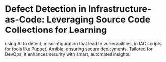 # Defect Detection in Infrastructure-as-Code: Leveraging Source Code Collections for Learning
using AI to detect, misconfiguration that lead to vulnerabilities,  in IAC scripts for tools like Puppet, Ansible, ensuring secure deployments. Tailored for DevOps, it enhances security with smart, automated insights.
